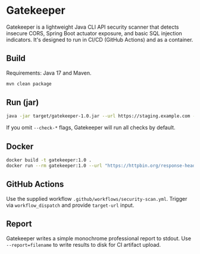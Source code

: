# Gatekeeper

Gatekeeper is a lightweight Java CLI API security scanner that detects insecure CORS, Spring Boot actuator exposure, and basic SQL injection indicators. It's designed to run in CI/CD (GitHub Actions) and as a container.

## Build

Requirements: Java 17 and Maven.

```bash
mvn clean package
```

## Run (jar)

```bash
java -jar target/gatekeeper-1.0.jar --url https://staging.example.com --check-cors --check-actuator --check-sql
```

If you omit `--check-*` flags, Gatekeeper will run all checks by default.

## Docker

```bash
docker build -t gatekeeper:1.0 .
docker run --rm gatekeeper:1.0 --url "https://httpbin.org/response-headers?Access-Control-Allow-Origin=%2A" --check-cors
```

## GitHub Actions

Use the supplied workflow `.github/workflows/security-scan.yml`. Trigger via `workflow_dispatch` and provide `target-url` input.

## Report

Gatekeeper writes a simple monochrome professional report to stdout. Use `--report=filename` to write results to disk for CI artifact upload.
